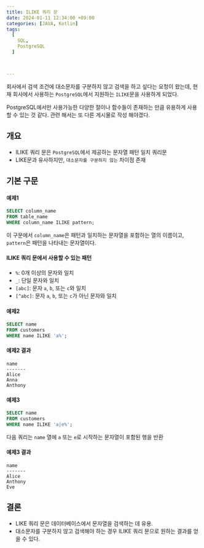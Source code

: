 ```yaml
---
title: ILIKE 쿼리 문
date: 2024-01-11 12:34:00 +09:00
categories: [JAVA, Kotlin]
tags:
  [
    SQL,
    PostgreSQL
  ]



---
```


회사에서 검색 조건에  대소문자를 구분하지 않고 검색을 하고 싶다는 요청이 왔는데, 현재 회사에서 사용하는 `PostgreSQL`에서 지원하는 `ILIKE`문을 사용하게 되었다.

PostgreSQL에서만 사용가능한 다양한 절이나 함수들이 존재하는 만큼 유용하게 사용할 수 있는 것 같다. 관련 해서는 또 다른 게시물로 작성 해야겠다.

## 개요

- ILIKE 쿼리 문은 `PostgreSQL`에서 제공하는 문자열 패턴 일치 쿼리문
-  LIKE문과 유사하지만, `대소문자를 구분하지 않는` 차이점 존재

## 기본 구문

#### 예제1

```sql
SELECT column_name
FROM table_name
WHERE column_name ILIKE pattern;
```

이 구문에서 `column_name`은 패턴과 일치하는 문자열을 포함하는 열의 이름이고, `pattern`은 패턴을 나타내는 문자열이다.

#### ILIKE 쿼리 문에서 사용할 수 있는 패턴

- `%`: 0개 이상의 문자와 일치
- `_`: 단일 문자와 일치
- `[abc]`: 문자 `a`, `b`, 또는 `c`와 일치
- `[^abc]`: 문자 `a`, `b`, 또는 `c`가 아닌 문자와 일치

#### 예제2

```sql
SELECT name
FROM customers
WHERE name ILIKE 'a%';
```

#### 예제2 결과

```result
name
-------
Alice
Anna
Anthony
```

#### 예제3

```sql
SELECT name
FROM customers
WHERE name ILIKE 'a|e%';
```

다음 쿼리는 `name` 열에 `a` 또는 `e`로 시작하는 문자열이 포함된 행을 반환

#### 예제3 결과

```result
name
-------
Alice
Anthony
Eve
```



## 결론

- LIKE 쿼리 문은 데이터베이스에서 문자열을 검색하는 데 유용.
- 대소문자를 구분하지 않고 검색해야 하는 경우 ILIKE 쿼리 문으로 원하는 결과를 얻을 수 있다.